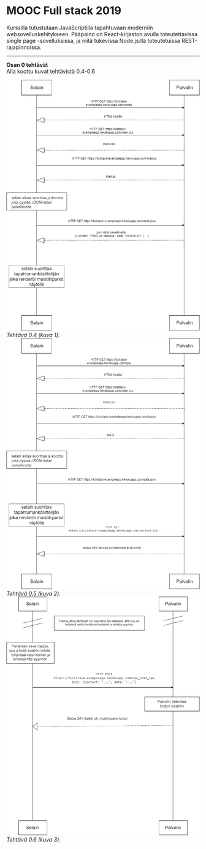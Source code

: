 # MOOC Full stack 2019 #
Kurssilla tutustutaan JavaScriptilla tapahtuvaan moderniin websovelluskehitykseen. Pääpaino on React-kirjaston avulla toteutettavissa single page -sovelluksissa, ja niitä tukevissa Node.js:llä toteutetuissa REST-rajapinnoissa.
________

**Osan 0 tehtävät**\
Alla koottu kuvat tehtävistä 0.4-0.6

![Tehtävä 0.4](https://github.com/wesenbergg/webs2019/blob/master/osa0/moocfs04.png?raw=true)\
*Tehtävä 0.4 (kuva 1).*
![Tehtävä 0.5](https://github.com/wesenbergg/webs2019/blob/master/osa0/moocfs05.png?raw=true)\
*Tehtävä 0.5 (kuva 2).*
![Tehtävä 0.6](https://github.com/wesenbergg/webs2019/blob/master/osa0/moocfs06.png?raw=true)\
*Tehtävä 0.6 (kuva 3).*